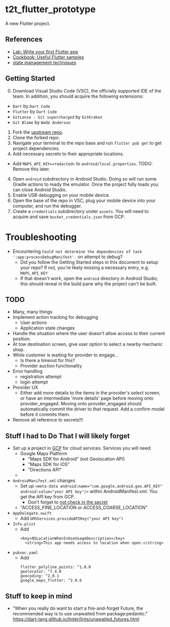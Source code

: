 # t2t_flutter_prototype

A new Flutter project.

## References

- [Lab: Write your first Flutter app](https://flutter.dev/docs/get-started/codelab)
- [Cookbook: Useful Flutter samples](https://flutter.dev/docs/cookbook)
- [state management techniques](https://www.spec-india.com/blog/flutter-state-management)

## Getting Started
0. Download Visual Studio Code (VSC), the officially supported IDE of the team.
   In addition, you should acquire the following extensions:
  * `Dart` by `Dart Code`
  * `Flutter` by `Dart Code`
  * `GitLense - Git supercharged` by `GitKraken`
  * `Git Blame` by `Wade Anderson`
1. Fork the [upstream repo](https://github.com/nallj/t2t_flutter_prototype).
2. Clone the forked repo.
3. Navigate your terminal to the repo base and run `flutter pub get` to get project dependencies.
3. Add necessary secrets to their appropriate locations.
  * Add `MAPS_API_KEY=<redacted>` to `android/local.properties`. TODO: Remove this later.
4. Open `android` subdirectory in Android Studio.
   Doing so will run some Gradle actions to ready the emulator.
   Once the project fully loads you can close Android Studio.
5. Enable USB debugging on your mobile device.
6. Open the base of the repo in VSC, plug your mobile device into your computer, and run the debugger.
7. Create a `credentials` subdirectory under `assets`.
   You will need to acquire and save `bucket_credentials.json` from GCP.

# Troubleshooting
* Encountering `Could not determine the dependencies of task ':app:processDebugManifest'.` on attempt to debug?
  * Did you follow the Getting Started steps in this document to setup your repo?
    If not, you're likely missing a necessary entry, e.g. `MAPS_API_KEY`
  * If that doesn't work, open the `android` directory in Android Studio; this should reveal in the build pane why the project can't be built.

## TODO

- Many, many things
- Implement action tracking for debugging
  - User actions
  - Application state changes
- Handle the situation where the user doesn't allow access to their current position.
- At tow destination screen, give user option to select a nearby mechanic shop.
- While customer is waiting for provider to engage...
  - Is there a timeout for this?
  - Provider auction functionality
- Error handling
  - registration attempt
  - login attempt
- Provider UX
  - Either add more details to the items in the provider's select screen, or have an intermediate 'more details' page before moving onto provider_engaged.
    Moving onto provider_engaged should automatically commit the driver to that request.
    Add a confirm modal before it commits them.
- Remove all reference to secrets!!!

## Stuff I had to Do That I will likely forget

- Set up a project in [GCP](https://console.cloud.google.com) for cloud services. Services you will need:
  - Google Maps Platform
    - "Maps SDK for Android" (not Geolocation API)
    - "Maps SDK for iOS"
    - "Directions API"
  -
- `AndroidManifest.xml` changes
  - Set up `<meta-data android:name="com.google.android.geo.API_KEY" android:value="your API key"/>` within AndroidManifest.xml.
    You get the API key from GCP.
    - Don't forget to [not check in the secret](https://developers.google.com/maps/documentation/android-sdk/start?hl=en#add_the_api_key_to_your_app)
  - "ACCESS_FINE_LOCATION or ACCESS_COARSE_LOCATION"
- `AppDelegate.swift`
  - Add `GMSServices.provideAPIKey("your API key")`
- `Info.plist`
  - Add
    ```
    <key>NSLocationWhenInUseUsageDescription</key>
	  <string>This app needs access to location when open.</string>
    ```
- `pubsec.yaml`
  - Add
    ```
    flutter_polyline_points: ^1.0.0
    geolocator: ^7.4.0
    geocoding: ^2.0.1
    google_maps_flutter: ^2.0.6
    ```

## Stuff to keep in mind

- "When you really do want to start a fire-and-forget Future, the recommended way is to use unawaited from package:pedantic."
  <https://dart-lang.github.io/linter/lints/unawaited_futures.html>